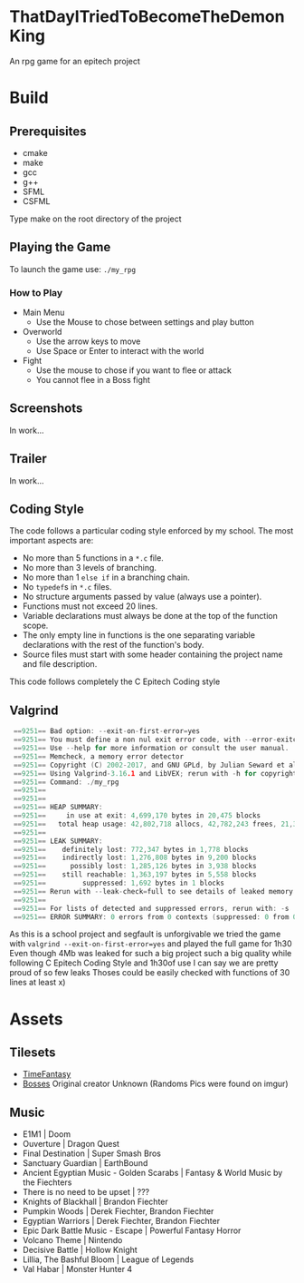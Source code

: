# ThatDayITriedToBecomeTheDemonKing
An rpg game for an epitech project

# Build

## Prerequisites

- cmake
- make
- gcc
- g++
- SFML
- CSFML

Type make on the root directory of the project

## Playing the Game

To launch the game use: `./my_rpg`

### How to Play
  - Main Menu
    * Use the Mouse to chose between settings and play button
  - Overworld
    * Use the arrow keys to move
    * Use Space or Enter to interact with the world
  - Fight
    * Use the mouse to chose if you want to flee or attack
    * You cannot flee in a Boss fight

## Screenshots

In work...

## Trailer

In work...

## Coding Style

The code follows a particular coding style enforced by my school. The most
important aspects are:
- No more than 5 functions in a `*.c` file.
- No more than 3 levels of branching.
- No more than 1 `else if` in a branching chain.
- No `typedef`s in `*.c` files.
- No structure arguments passed by value (always use a pointer).
- Functions must not exceed 20 lines.
- Variable declarations must always be done at the top of the function scope.
- The only empty line in functions is the one separating variable declarations
  with the rest of the function's body.
- Source files must start with some header containing the project name and file
  description.

This code follows completely the C Epitech Coding style

## Valgrind

```c
 ==9251== Bad option: --exit-on-first-error=yes
 ==9251== You must define a non nul exit error code, with --error-exitcode=...
 ==9251== Use --help for more information or consult the user manual.
 ==9251== Memcheck, a memory error detector
 ==9251== Copyright (C) 2002-2017, and GNU GPLd, by Julian Seward et al.
 ==9251== Using Valgrind-3.16.1 and LibVEX; rerun with -h for copyright info
 ==9251== Command: ./my_rpg
 ==9251==
 ==9251==
 ==9251== HEAP SUMMARY:
 ==9251==     in use at exit: 4,699,170 bytes in 20,475 blocks
 ==9251==   total heap usage: 42,802,718 allocs, 42,782,243 frees, 21,383,106,210 bytes allocated
 ==9251==
 ==9251== LEAK SUMMARY:
 ==9251==    definitely lost: 772,347 bytes in 1,778 blocks
 ==9251==    indirectly lost: 1,276,808 bytes in 9,200 blocks
 ==9251==      possibly lost: 1,285,126 bytes in 3,938 blocks
 ==9251==    still reachable: 1,363,197 bytes in 5,558 blocks
 ==9251==         suppressed: 1,692 bytes in 1 blocks
 ==9251== Rerun with --leak-check=full to see details of leaked memory
 ==9251==
 ==9251== For lists of detected and suppressed errors, rerun with: -s
 ==9251== ERROR SUMMARY: 0 errors from 0 contexts (suppressed: 0 from 0)
```
As this is a school project and segfault is unforgivable we tried the game with `valgrind --exit-on-first-error=yes` and played the full game for 1h30
Even though 4Mb was leaked for such a big project  such a big quality while following C Epitech Coding Style and 1h30of use I can say we are pretty proud of so few leaks
Thoses could be easily checked with functions of 30 lines at least x)

# Assets

## Tilesets
  * [TimeFantasy](http://timefantasy.net/)
  * [Bosses](https://www.pinterest.com/biggestgifcollectionintheworld/pixel-art/) Original creator Unknown (Randoms Pics were found on imgur)

## Music
  
  * E1M1 | Doom
  * Ouverture | Dragon Quest
  * Final Destination | Super Smash Bros
  * Sanctuary Guardian | EarthBound
  * Ancient Egyptian Music - Golden Scarabs | Fantasy & World Music by the Fiechters
  * There is no need to be upset | ???
  * Knights of Blackhall | Brandon Fiechter
  * Pumpkin Woods | Derek Fiechter, Brandon Fiechter
  * Egyptian Warriors | Derek Fiechter, Brandon Fiechter
  * Epic Dark Battle Music - Escape | Powerful Fantasy Horror
  * Volcano Theme | Nintendo
  * Decisive Battle | Hollow Knight
  * Lillia, The Bashful Bloom | League of Legends
  * Val Habar | Monster Hunter 4
